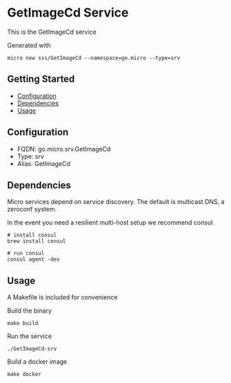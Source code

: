 # GetImageCd Service

This is the GetImageCd service

Generated with

```
micro new sss/GetImageCd --namespace=go.micro --type=srv
```

## Getting Started

- [Configuration](#configuration)
- [Dependencies](#dependencies)
- [Usage](#usage)

## Configuration

- FQDN: go.micro.srv.GetImageCd
- Type: srv
- Alias: GetImageCd

## Dependencies

Micro services depend on service discovery. The default is multicast DNS, a zeroconf system.

In the event you need a resilient multi-host setup we recommend consul.

```
# install consul
brew install consul

# run consul
consul agent -dev
```

## Usage

A Makefile is included for convenience

Build the binary

```
make build
```

Run the service
```
./GetImageCd-srv
```

Build a docker image
```
make docker
```